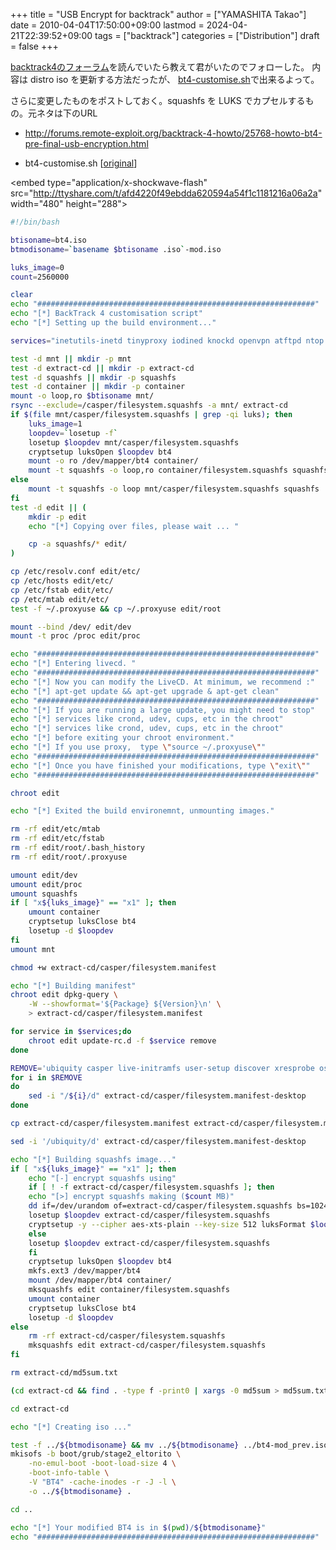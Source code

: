 +++
title = "USB Encrypt for backtrack"
author = ["YAMASHITA Takao"]
date = 2010-04-04T17:50:00+09:00
lastmod = 2024-04-21T22:39:52+09:00
tags = ["backtrack"]
categories = ["Distribution"]
draft = false
+++

[backtrack4のフォーラム](http://www.backtrack-linux.org/forums/)を読んでいたら教えて君がいたのでフォローした。
内容は distro iso を更新する方法だったが、
[bt4-customise.sh](http://www.offensive-security.com/blog/backtrack/customising-backtrack-live-cd-the-easy-way/)で出来るよって。

さらに変更したものをポストしておく。squashfs を LUKS
でカプセルするもの。元ネタは下のURL

-   <http://forums.remote-exploit.org/backtrack-4-howto/25768-howto-bt4-pre-final-usb-encryption.html>

-   bt4-customise.sh
    [[original](http://www.offensive-security.com/bt4-customise.sh)]

<div class="HTML">

&lt;embed type="application/x-shockwave-flash" src="<http://ttyshare.com/t/afd4220f49ebdda620594a54f1c1181216a06a2a>" width="480" height="288"&gt;

</div>

```sh
#!/bin/bash

btisoname=bt4.iso
btmodisoname=`basename $btisoname .iso`-mod.iso

luks_image=0
count=2560000

clear
echo "##############################################################"
echo "[*] BackTrack 4 customisation script"
echo "[*] Setting up the build environment..."

services="inetutils-inetd tinyproxy iodined knockd openvpn atftpd ntop nstxd nstxcd apache2 sendmail atd dhcp3-server winbind miredo miredo-server pcscd wicd wacom cups bluetooth binfmt-support mysql vmware vboxdrv kvm nessusd"

test -d mnt || mkdir -p mnt
test -d extract-cd || mkdir -p extract-cd
test -d squashfs || mkdir -p squashfs
test -d container || mkdir -p container
mount -o loop,ro $btisoname mnt/
rsync --exclude=/casper/filesystem.squashfs -a mnt/ extract-cd
if $(file mnt/casper/filesystem.squashfs | grep -qi luks); then
    luks_image=1
    loopdev=`losetup -f`
    losetup $loopdev mnt/casper/filesystem.squashfs
    cryptsetup luksOpen $loopdev bt4
    mount -o ro /dev/mapper/bt4 container/
    mount -t squashfs -o loop,ro container/filesystem.squashfs squashfs
else
    mount -t squashfs -o loop mnt/casper/filesystem.squashfs squashfs
fi
test -d edit || (
    mkdir -p edit
    echo "[*] Copying over files, please wait ... "

    cp -a squashfs/* edit/
)

cp /etc/resolv.conf edit/etc/
cp /etc/hosts edit/etc/
cp /etc/fstab edit/etc/
cp /etc/mtab edit/etc/
test -f ~/.proxyuse && cp ~/.proxyuse edit/root

mount --bind /dev/ edit/dev
mount -t proc /proc edit/proc

echo "##############################################################"
echo "[*] Entering livecd. "
echo "##############################################################"
echo "[*] Now you can modify the LiveCD. At minimum, we recommend :"
echo "[*] apt-get update && apt-get upgrade & apt-get clean"
echo "##############################################################"
echo "[*] If you are running a large update, you might need to stop"
echo "[*] services like crond, udev, cups, etc in the chroot"
echo "[*] services like crond, udev, cups, etc in the chroot"
echo "[*] before exiting your chroot environment."
echo "[*] If you use proxy,  type \"source ~/.proxyuse\""
echo "##############################################################"
echo "[*] Once you have finished your modifications, type \"exit\""
echo "##############################################################"

chroot edit

echo "[*] Exited the build environemnt, unmounting images."

rm -rf edit/etc/mtab
rm -rf edit/etc/fstab
rm -rf edit/root/.bash_history
rm -rf edit/root/.proxyuse

umount edit/dev
umount edit/proc
umount squashfs
if [ "x${luks_image}" == "x1" ]; then
    umount container
    cryptsetup luksClose bt4
    losetup -d $loopdev
fi
umount mnt

chmod +w extract-cd/casper/filesystem.manifest

echo "[*] Building manifest"
chroot edit dpkg-query \
    -W --showformat='${Package} ${Version}\n' \
    > extract-cd/casper/filesystem.manifest

for service in $services;do
    chroot edit update-rc.d -f $service remove
done

REMOVE='ubiquity casper live-initramfs user-setup discover xresprobe os-prober libdebian-installer4'
for i in $REMOVE
do
    sed -i "/${i}/d" extract-cd/casper/filesystem.manifest-desktop
done

cp extract-cd/casper/filesystem.manifest extract-cd/casper/filesystem.manifest-desktop

sed -i '/ubiquity/d' extract-cd/casper/filesystem.manifest-desktop

echo "[*] Building squashfs image..."
if [ "x${luks_image}" == "x1" ]; then
    echo "[-] encrypt squashfs using"
    if [ ! -f extract-cd/casper/filesystem.squashfs ]; then
    echo "[>] encrypt squashfs making ($count MB)"
    dd if=/dev/urandom of=extract-cd/casper/filesystem.squashfs bs=1024 count=$count
    losetup $loopdev extract-cd/casper/filesystem.squashfs
    cryptsetup -y --cipher aes-xts-plain --key-size 512 luksFormat $loopdev
    else
    losetup $loopdev extract-cd/casper/filesystem.squashfs
    fi
    cryptsetup luksOpen $loopdev bt4
    mkfs.ext3 /dev/mapper/bt4
    mount /dev/mapper/bt4 container/
    mksquashfs edit container/filesystem.squashfs
    umount container
    cryptsetup luksClose bt4
    losetup -d $loopdev
else
    rm -rf extract-cd/casper/filesystem.squashfs
    mksquashfs edit extract-cd/casper/filesystem.squashfs
fi

rm extract-cd/md5sum.txt

(cd extract-cd && find . -type f -print0 | xargs -0 md5sum > md5sum.txt)

cd extract-cd

echo "[*] Creating iso ..."

test -f ../${btmodisoname} && mv ../${btmodisoname} ../bt4-mod_prev.iso
mkisofs -b boot/grub/stage2_eltorito \
    -no-emul-boot -boot-load-size 4 \
    -boot-info-table \
    -V "BT4" -cache-inodes -r -J -l \
    -o ../${btmodisoname} .

cd ..

echo "[*] Your modified BT4 is in $(pwd)/${btmodisoname}"
echo "##############################################################"
```
